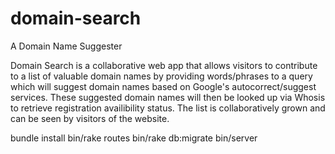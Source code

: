 # domain-search
A Domain Name Suggester

Domain Search is a collaborative web app that allows visitors to contribute to a list of valuable domain names by providing words/phrases to a query which will suggest domain names based on Google's autocorrect/suggest services. These suggested domain names will then be looked up via Whosis to retrieve registration availibility status. The list is collaboratively grown and can be seen by visitors of the website.

bundle install
bin/rake routes
bin/rake db:migrate
bin/server
